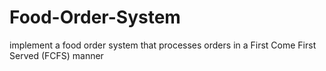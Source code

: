 # Food-Order-System
implement a food order system that processes orders in a First Come First Served (FCFS) manner
